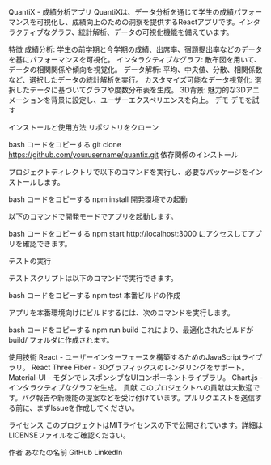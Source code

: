 QuantiX - 成績分析アプリ
QuantiXは、データ分析を通じて学生の成績パフォーマンスを可視化し、成績向上のための洞察を提供するReactアプリです。インタラクティブなグラフ、統計解析、データの可視化機能を備えています。

<!-- アプリのスクリーンショットを表示する場合は、ここにリンクを追加 -->

特徴
成績分析: 学生の前学期と今学期の成績、出席率、宿題提出率などのデータを基にパフォーマンスを可視化。
インタラクティブなグラフ: 散布図を用いて、データの相関関係や傾向を視覚化。
データ解析: 平均、中央値、分散、相関係数など、選択したデータの統計解析を実行。
カスタマイズ可能なデータ視覚化: 選択したデータに基づいてグラフや度数分布表を生成。
3D背景: 魅力的な3Dアニメーションを背景に設定し、ユーザーエクスペリエンスを向上。
デモ
デモを試す <!-- もしデモサイトがあればリンクをここに追加 -->

インストールと使用方法
リポジトリをクローン

bash
コードをコピーする
git clone https://github.com/yourusername/quantix.git
依存関係のインストール

プロジェクトディレクトリで以下のコマンドを実行し、必要なパッケージをインストールします。

bash
コードをコピーする
npm install
開発環境での起動

以下のコマンドで開発モードでアプリを起動します。

bash
コードをコピーする
npm start
http://localhost:3000 にアクセスしてアプリを確認できます。

テストの実行

テストスクリプトは以下のコマンドで実行できます。

bash
コードをコピーする
npm test
本番ビルドの作成

アプリを本番環境向けにビルドするには、次のコマンドを実行します。

bash
コードをコピーする
npm run build
これにより、最適化されたビルドが build/ フォルダに作成されます。

使用技術
React - ユーザーインターフェースを構築するためのJavaScriptライブラリ。
React Three Fiber - 3Dグラフィックスのレンダリングをサポート。
Material-UI - モダンでレスポンシブなUIコンポーネントライブラリ。
Chart.js - インタラクティブなグラフを生成。
貢献
このプロジェクトへの貢献は大歓迎です。バグ報告や新機能の提案などを受け付けています。プルリクエストを送信する前に、まずIssueを作成してください。

ライセンス
このプロジェクトはMITライセンスの下で公開されています。詳細はLICENSEファイルをご確認ください。

作者
あなたの名前
GitHub
LinkedIn <!-- プロフェッショナルなリンクを追加 -->
